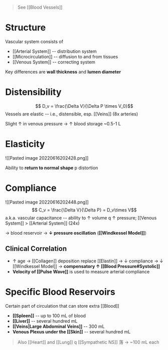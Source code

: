 > See [[Blood Vessels]]

# Structure

Vascular system consists of
- [[Arterial System]] -- distribution system
- [[Microcirculation]] -- diffusion to and from tissues
- [[Venous System]] -- correcting system

Key differences are **wall thickness** and **lumen diameter** 

# Distensibility

$$ D_v = \frac{\Delta V}{\Delta P \times V_0}$$
Vessels are elastic -- i.e., distensible, esp. [[Veins]] (8x arteries)

Slight ↑ in venous pressure → ↑ blood storage ~0.5-1 L

# Elasticity

![[Pasted image 20220616202428.png]]

Ability to **return to normal shape** p distortion

# Compliance

![[Pasted image 20220616202448.png]]
$$ C_v = \frac{\Delta V}{\Delta P} = D_v\times V$$
a.k.a. vascular capacitance -- ability to ↑ volume q ↑ pressure; [[Venous System]] > [[Arterial System]] (24x)

→ blood reservoir → **↓ pressure oscillation** (**[[Windkessel Model]]**)

## Clinical Correlation
- ↑ age → [[Collagen]] deposition replace [[Elastin]] → ↓ compliance → ↓ [[Windkessel Model]] → **compensatory ↑ [[Blood Pressure#Systolic]]** 
- **Velocity of [[Pulse Wave]]** is used to measure arterial compliance

# Specific Blood Reservoirs
Certain part of circulation that can store extra [[Blood]]
- **[[Spleen]]** -- up to 100 mL of blood
- **[[Liver]]** -- several hundred mL
- **[[Veins|Large Abdominal Veins]]** -- 300 mL
- **Venous Plexus under the [[Skin]]** -- several hundred mL

> Also [[Heart]] and [[Lung]] q [[Sympathetic NS]] 落 → ~100 mL each

